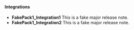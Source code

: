 
#### Integrations
- __FakePack1_Integration1__
  This is a fake major release note.
- __FakePack1_Integration2__
  This is a fake major release note.
